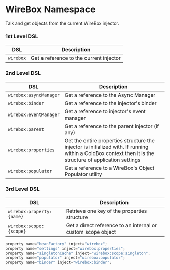 # WireBox Namespace

Talk and get objects from the current WireBox injector.

### 1st Level DSL

| DSL       | Description                             |
| --------- | --------------------------------------- |
| `wirebox` | Get a reference to the current injector |

### 2nd Level DSL

| DSL                     | Description                                                                                                                                                |
| ----------------------- | ---------------------------------------------------------------------------------------------------------------------------------------------------------- |
| `wirebox:asyncManager`  | Get a reference to the Async Manager                                                                                                                       |
| `wirebox:binder`        | Get a reference to the injector's binder                                                                                                                   |
| `wirebox:eventManager`  | Get a reference to injector's event manager                                                                                                                |
| `wirebox:parent`        | Get a reference to the parent injector (if any)                                                                                                            |
| `wirebox:properties`    | Get the entire properties structure the injector is initialized with. If running within a ColdBox context then it is the structure of application settings |
| `wirebox:populator`     | Get a reference to a WireBox's Object Populator utility                                                                                                    |

### 3rd Level DSL

| DSL                       | Description                                                  |
| ------------------------- | ------------------------------------------------------------ |
| `wirebox:property:{name}` | Retrieve one key of the properties structure                 |
| `wirebox:scope:{scope}`   | Get a direct reference to an internal or custom scope object |

```javascript
property name="beanFactory" inject="wirebox";
property name="settings" inject="wirebox:properties";
property name="singletonCache" inject="wirebox:scope:singleton";
property name="populator" inject="wirebox:populator";
property name="binder" inject="wirebox:binder";
```
